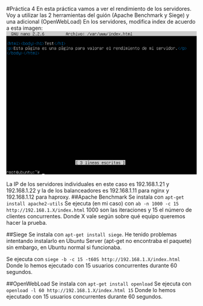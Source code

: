 #Práctica 4
En esta práctica vamos a ver el rendimiento de los servidores.
Voy a utilizar las 2 herramientas del guión (Apache Benchmark y Siege) y una adicional (OpenWebLoad)
En los servidores, modifica index de acuerdo a esta imagen:
![Pagina Prueba](/Practicas/IMG/P4/pagina_test.png)

La IP de los servidores individuales en este caso es 192.168.1.21 y 192.168.1.22 y la de los balanceadores es 192.168.1.11 para nginx y 192.168.1.12 para haproxy.
##Apache Benchmark
Se instala con ```apt-get install apache2-utils``` 
Se ejecuta (en mi caso) con ```ab -n 1000 -c 15 http://192.168.1.X/index.html```
1000 son las iteraciones y 15 el número de clientes concurrentes.
Donde X vale según sobre qué equipo queremos hacer la prueba.

##Siege
Se instala con ```apt-get install siege```. He tenido problemas intentando instalarlo en Ubuntu Server (apt-get no encontraba el paquete) sin embargo, en Ubuntu normal si funcionaba.

Se ejecuta con ```siege -b -c 15 -t60S http://192.168.1.X/index.html```
Donde lo hemos ejecutado con 15 usuarios concurrentes durante 60 segundos.

##OpenWebLoad
Se instala con ```apt-get install openload``` 
Se ejecuta con ```openload -l 60 http://192.168.1.X/index.html 15```
Donde lo hemos ejecutado con 15 usuarios concurrentes durante 60 segundos.
